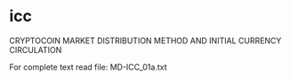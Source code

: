 # icc
CRYPTOCOIN MARKET DISTRIBUTION METHOD AND INITIAL CURRENCY CIRCULATION

For complete text read file: MD-ICC_01a.txt
